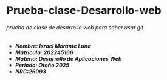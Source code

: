 # Prueba-clase-Desarrollo-web

###### prueba de clase de desarrollo web para saber usar git

* ***Nombre: Israel Morante Luna***
* ***Matricula: 202245166***
* ***Materia: Desarrollo de Aplicaciones Web***
* ***Periodo: Otoño 2025***
* ***NRC:26093***



